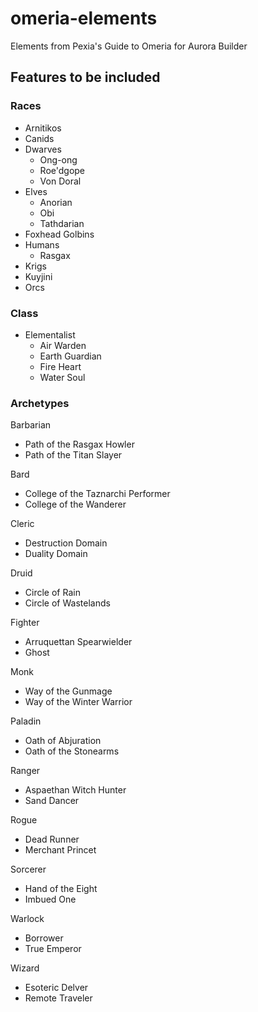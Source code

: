# omeria-elements
Elements from Pexia's Guide to Omeria for Aurora Builder

## Features to be included
### Races
- Arnitikos
- Canids
- Dwarves
    - Ong-ong
    - Roe'dgope
    - Von Doral
- Elves
    - Anorian
    - Obi
    - Tathdarian
- Foxhead Golbins
- Humans
    - Rasgax
- Krigs
- Kuyjini
- Orcs

### Class
- Elementalist
    - Air Warden
    - Earth Guardian
    - Fire Heart
    - Water Soul


### Archetypes
Barbarian
- Path of the Rasgax Howler
- Path of the Titan Slayer

Bard
- College of the Taznarchi Performer
- College of the Wanderer

Cleric
- Destruction Domain
- Duality Domain

Druid
- Circle of Rain
- Circle of Wastelands

Fighter
- Arruquettan Spearwielder
- Ghost

Monk
- Way of the Gunmage
- Way of the Winter Warrior

Paladin
- Oath of Abjuration
- Oath of the Stonearms

Ranger
- Aspaethan Witch Hunter
- Sand Dancer

Rogue
- Dead Runner
- Merchant Princet

Sorcerer
- Hand of the Eight
- Imbued One

Warlock
- Borrower
- True Emperor

Wizard
- Esoteric Delver
- Remote Traveler